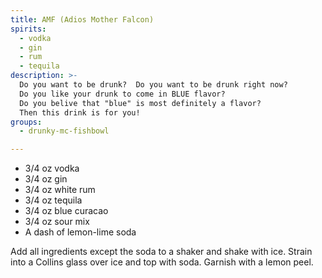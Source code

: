 ```yaml
---
title: AMF (Adios Mother Falcon)
spirits:
  - vodka
  - gin
  - rum
  - tequila
description: >-
  Do you want to be drunk?  Do you want to be drunk right now?
  Do you like your drunk to come in BLUE flavor?
  Do you belive that "blue" is most definitely a flavor?
  Then this drink is for you!
groups:
  - drunky-mc-fishbowl

---
```


- 3/4 oz vodka
- 3/4 oz gin
- 3/4 oz white rum
- 3/4 oz tequila
- 3/4 oz blue curacao
- 3/4 oz sour mix
- A dash of lemon-lime soda

Add all ingredients except the soda to a shaker and shake with ice.
Strain into a Collins glass over ice and top with soda.  Garnish 
with a lemon peel.

